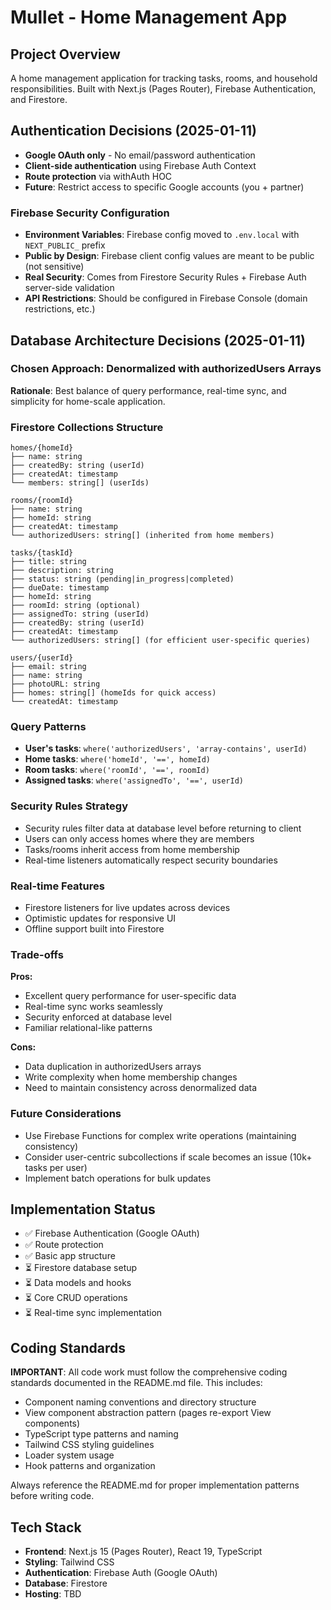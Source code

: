 # Mullet - Home Management App

## Project Overview
A home management application for tracking tasks, rooms, and household responsibilities. Built with Next.js (Pages Router), Firebase Authentication, and Firestore.

## Authentication Decisions (2025-01-11)
- **Google OAuth only** - No email/password authentication
- **Client-side authentication** using Firebase Auth Context
- **Route protection** via withAuth HOC
- **Future**: Restrict access to specific Google accounts (you + partner)

### Firebase Security Configuration
- **Environment Variables**: Firebase config moved to `.env.local` with `NEXT_PUBLIC_` prefix
- **Public by Design**: Firebase client config values are meant to be public (not sensitive)
- **Real Security**: Comes from Firestore Security Rules + Firebase Auth server-side validation
- **API Restrictions**: Should be configured in Firebase Console (domain restrictions, etc.)

## Database Architecture Decisions (2025-01-11)

### Chosen Approach: Denormalized with authorizedUsers Arrays

**Rationale**: Best balance of query performance, real-time sync, and simplicity for home-scale application.

### Firestore Collections Structure

```
homes/{homeId}
├── name: string
├── createdBy: string (userId)
├── createdAt: timestamp
└── members: string[] (userIds)

rooms/{roomId}
├── name: string
├── homeId: string
├── createdAt: timestamp
└── authorizedUsers: string[] (inherited from home members)

tasks/{taskId}
├── title: string
├── description: string
├── status: string (pending|in_progress|completed)
├── dueDate: timestamp
├── homeId: string
├── roomId: string (optional)
├── assignedTo: string (userId)
├── createdBy: string (userId)
├── createdAt: timestamp
└── authorizedUsers: string[] (for efficient user-specific queries)

users/{userId}
├── email: string
├── name: string
├── photoURL: string
├── homes: string[] (homeIds for quick access)
└── createdAt: timestamp
```

### Query Patterns
- **User's tasks**: `where('authorizedUsers', 'array-contains', userId)`
- **Home tasks**: `where('homeId', '==', homeId)`
- **Room tasks**: `where('roomId', '==', roomId)`
- **Assigned tasks**: `where('assignedTo', '==', userId)`

### Security Rules Strategy
- Security rules filter data at database level before returning to client
- Users can only access homes where they are members
- Tasks/rooms inherit access from home membership
- Real-time listeners automatically respect security boundaries

### Real-time Features
- Firestore listeners for live updates across devices
- Optimistic updates for responsive UI
- Offline support built into Firestore

### Trade-offs
**Pros:**
- Excellent query performance for user-specific data
- Real-time sync works seamlessly
- Security enforced at database level
- Familiar relational-like patterns

**Cons:**
- Data duplication in authorizedUsers arrays
- Write complexity when home membership changes
- Need to maintain consistency across denormalized data

### Future Considerations
- Use Firebase Functions for complex write operations (maintaining consistency)
- Consider user-centric subcollections if scale becomes an issue (10k+ tasks per user)
- Implement batch operations for bulk updates

## Implementation Status
- ✅ Firebase Authentication (Google OAuth)
- ✅ Route protection
- ✅ Basic app structure
- ⏳ Firestore database setup
- ⏳ Data models and hooks
- ⏳ Core CRUD operations
- ⏳ Real-time sync implementation

## Coding Standards
**IMPORTANT**: All code work must follow the comprehensive coding standards documented in the README.md file. This includes:
- Component naming conventions and directory structure
- View component abstraction pattern (pages re-export View components)
- TypeScript type patterns and naming
- Tailwind CSS styling guidelines
- Loader system usage
- Hook patterns and organization

Always reference the README.md for proper implementation patterns before writing code.

## Tech Stack
- **Frontend**: Next.js 15 (Pages Router), React 19, TypeScript
- **Styling**: Tailwind CSS
- **Authentication**: Firebase Auth (Google OAuth)
- **Database**: Firestore
- **Hosting**: TBD